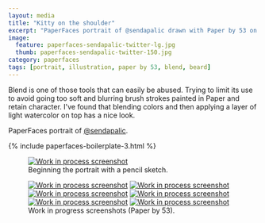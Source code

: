 ```yaml
---
layout: media
title: "Kitty on the shoulder"
excerpt: "PaperFaces portrait of @sendapalic drawn with Paper by 53 on an iPad."
image: 
  feature: paperfaces-sendapalic-twitter-lg.jpg
  thumb: paperfaces-sendapalic-twitter-150.jpg
category: paperfaces
tags: [portrait, illustration, paper by 53, blend, beard]
---
```


Blend is one of those tools that can easily be abused. Trying to limit its use to avoid going too soft and blurring brush strokes painted in Paper and retain character. I've found that blending colors and then applying a layer of light watercolor on top has a nice look.

PaperFaces portrait of <a href="http://twitter.com/sendapalic">@sendapalic</a>.

{% include paperfaces-boilerplate-3.html %}

<figure>
	<a href="{{ site.url }}/images/paperfaces-sendapalic-process-1-lg.jpg"><img src="{{ site.url }}/images/paperfaces-sendapalic-process-1-750.jpg" alt="Work in process screenshot"></a>
	<figcaption>Beginning the portrait with a pencil sketch.</figcaption>
</figure>

<figure class="half">
	<a href="{{ site.url }}/images/paperfaces-sendapalic-process-2-lg.jpg"><img src="{{ site.url }}/images/paperfaces-sendapalic-process-2-600.jpg" alt="Work in process screenshot"></a>
	<a href="{{ site.url }}/images/paperfaces-sendapalic-process-3-lg.jpg"><img src="{{ site.url }}/images/paperfaces-sendapalic-process-3-600.jpg" alt="Work in process screenshot"></a>
	<a href="{{ site.url }}/images/paperfaces-sendapalic-process-4-lg.jpg"><img src="{{ site.url }}/images/paperfaces-sendapalic-process-4-600.jpg" alt="Work in process screenshot"></a>
	<a href="{{ site.url }}/images/paperfaces-sendapalic-process-5-lg.jpg"><img src="{{ site.url }}/images/paperfaces-sendapalic-process-5-600.jpg" alt="Work in process screenshot"></a>
	<a href="{{ site.url }}/images/paperfaces-sendapalic-process-6-lg.jpg"><img src="{{ site.url }}/images/paperfaces-sendapalic-process-6-600.jpg" alt="Work in process screenshot"></a>
	<a href="{{ site.url }}/images/paperfaces-sendapalic-process-7-lg.jpg"><img src="{{ site.url }}/images/paperfaces-sendapalic-process-7-600.jpg" alt="Work in process screenshot"></a>
	<figcaption>Work in progress screenshots (Paper by 53).</figcaption>
</figure>